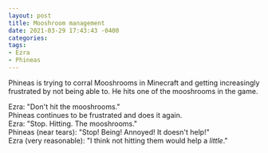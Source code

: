 ```yaml
---
layout: post
title: Mooshroom management
date: 2021-03-29 17:43:43 -0400
categories:
tags:
- Ezra
- Phineas
---
```


Phineas is trying to corral Mooshrooms in Minecraft and getting increasingly frustrated by not being able to. He hits one of the mooshrooms in the game.

Ezra: "Don't hit the mooshrooms."<br/>
Phineas continues to be frustrated and does it again.<br/>
Ezra: "Stop. Hitting. The mooshrooms."<br/>
Phineas (near tears): "Stop! Being! Annoyed! It doesn't help!"<br/>
Ezra (very reasonable): "I think not hitting them would help a _little_."<br/>

